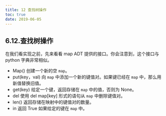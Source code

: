 ```yaml
---
title: 12 查找树操作
toc: true
date: 2019-06-05
---
```

## 6.12.查找树操作

在我们看实现之前，先来看看 map ADT 提供的接口。你会注意到，这个接口与 python 字典非常相似。

* Map() 创建一个新的空 `map`。
* put(key，val) 向 `map` 中添加一个新的键值对。如果键已经在 `map` 中，那么用新值替换旧值。
* get(key) 给定一个键，返回存储在 `map` 中的值，否则为 None。
* del 使用 del map[key] 形式的语句从 `map` 中删除键值对。
* len() 返回存储在映射中的键值对的数量。
* in 返回 True 如果给定的键在 `map` 中。
